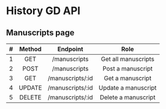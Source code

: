 # History GD API

## Manuscripts page

| #   | Method |     Endpoint     |        Role         |
| --- | :----: | :--------------: | :-----------------: |
| 1   |  GET   |   /manuscripts   | Get all manuscripts |
| 2   |  POST  |   /manuscripts   |  Post a manuscript  |
| 3   |  GET   | /manuscripts/:id |  Get a manuscript   |
| 4   | UPDATE | /manuscripts/:id | Update a manuscript |
| 5   | DELETE | /manuscripts/:id | Delete a manuscript |
